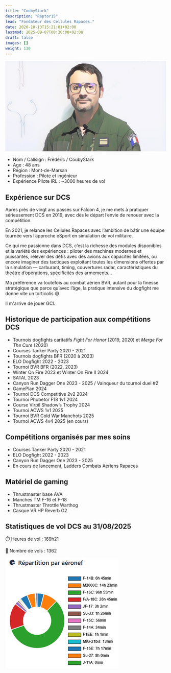 ```yaml
---
title: "CoubyStark"
description: "Raptor15"
lead: "Fondateur des Cellules Rapaces."
date: 2020-10-13T15:21:01+02:00
lastmod: 2025-09-07T08:30:00+02:00
draft: false
images: []
weight: 130
---
```


![CoubyStark](CoubyStark.jpg)

- Nom / Callsign : Frédéric / CoubyStark
- Age : 48 ans
- Région : Mont-de-Marsan
- Profession : Pilote et ingénieur
- Expérience Pilote IRL : ~3000 heures de vol

## Expérience sur DCS
Après près de vingt ans passés sur Falcon 4, je me mets à pratiquer sérieusement DCS en 2019, avec dès le départ l’envie de renouer avec la compétition.

En 2021, je relance les Cellules Rapaces avec l’ambition de bâtir une équipe tournée vers l’approche eSport en simulation de vol militaire.

Ce qui me passionne dans DCS, c’est la richesse des modules disponibles et la variété des expériences : piloter des machines modernes et puissantes, relever des défis avec des avions aux capacités limitées, ou encore imaginer des tactiques exploitant toutes les dimensions offertes par la simulation — carburant, timing, couvertures radar, caractéristiques du théâtre d’opérations, spécificités des armements...

Ma préférence va toutefois au combat aérien BVR, autant pour la finesse stratégique que parce qu’avec l’âge, la pratique intensive du dogfight me donne vite un torticolis 😅.

Il m'arrive de jouer GCI.

## Historique de participation aux compétitions DCS
- Tournois dogfights caritatifs *Fight For Honor* (2019, 2020) et *Merge For The Cure* (2020)
- Courses Tanker Party 2020 - 2021
- Tournois dogfights BFR (2020 à 2023)
- ELO Dogfight 2022 - 2023
- Tournoi BVR BFR (2022, 2023)
- Winter On Fire 2023 et Winter On Fire II 2024
- SATAL 2023
- Canyon Run Dagger One 2023 - 2025 / Vainqueur du tournoi duel #2
- GamePlan 2024
- Tournoi DCS Competitive 2v2 2024
- Tournoi Phobetor F18 1v1 2024
- Course Virpil Shadow’s Trophy 2024
- Tournoi ACWS 1v1 2025
- Tournoi BVR Cold War Manchots 2025
- Tournoi ACWS 4v4 2025 (en cours)

## Compétitions organisés par mes soins
- Courses Tanker Party 2020 - 2021
- ELO Dogfight 2022 - 2023
- Canyon Run Dagger One 2023 - 2025
- En cours de lancement, Ladders Combats Aériens Rapaces

## Matériel de gaming
- Thrustmaster base AVA
- Manches TM F-16 et F-18
- Thrustmaster Throttle Warthog
- Casque VR HP Reverb G2

## Statistiques de vol DCS au 31/08/2025
⏱️ Heures de vol : 169h21

🛫 Nombre de vols : 1362

![CoubyStark avions](coubystark-avions.png)

